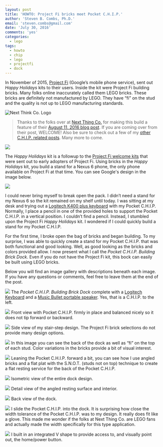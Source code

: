 ```yaml
---
layout: post
title: 'HOWTO: Project Fi bricks meet Pocket C.H.I.P.'
author: 'Steven B. Combs, Ph.D.'
email: 'steven.combs@gmail.com'
date: 'July 30, 2016'
comments: 'yes'
categories:
  - lego
tags:
  - howto
  - chip
  - lego
  - projectfi
  - dock
---
```


In November of 2015, [Project Fi][1] (Google’s mobile phone service), sent out *Happy Holidays* kits to their users. Inside the kit were Project Fi building bricks. Many folks online inaccurately called them LEGO bricks. These bricks are definitely not manufactured by LEGO. They have “fi” on the stud and the quality is not up to LEGO manufacturing standards.

![Next Think Co. Logo](https://cdn.shopify.com/s/files/1/1065/9514/t/15/assets/ntclogo.png?752585561207401692)

> Thanks to the folks over at [Next Thing Co.][6] for making this build a feature of their [August 11, 2016 blog post][7]. If you are coming over from their post, WELCOME! Also be sure to check out a few of my [other C.H.I.P. related posts](http://www.stevencombs.com/embedded.html). Many more to come.

![][image-1]

The *Happy Holidays* kit is a followup to the [Project Fi welcome kits][2] that were sent out to early adopters of Project Fi. Using bricks in the *Happy Holidays* kit, you build a stand for a Nexus 6 phone, the only phone available on Project Fi at that time. You can see Google's design in the image below.

![][image-2]

I could never bring myself to break open the pack. I didn’t need a stand for my Nexus 6 so the kit remained on my shelf until today. I was sitting at my desk and trying out a [Logitech K400 plus keyboard][3] with my Pocket C.H.I.P. Normally, I place a pencil in one of the provided holes to support the Pocket C.H.I.P. in a vertical position. I couldn’t find a pencil. Instead, I stumbled upon the Project Fi *Happy Holidays* kit. I wondered if I could quickly build a stand for my Pocket C.H.I.P.

For the first time, I broke open the bag of bricks and began building. To my surprise, I was able to quickly create a stand for my Pocket C.H.I.P. that was both functional and good looking. Well, as good looking as the bricks and colors provided allow. I now present what I call the *Pocket C.H.I.P. Building Brick Dock*. Even if you do not have the Project Fi kit, this bock can easily be built using LEGO bricks.

Below you will find an image gallery with descriptions beneath each image. If you have any questions or comments, feel free to leave them at the end of the post.

![][image-3]
The *Pocket C.H.I.P. Building Brick Dock* complete with a [Logitech Keyboard][4] and a [Music Bullet portable speaker][5]. Yes, that is a C.H.I.P. to the left.

![][image-4]
Front view with Pocket C.H.I.P. firmly in place and balanced nicely so it does not tip forward or backward.

![][image-5]
Side view of my stair-step design. The Project Fi brick selections do not provide many design options.

![][image-6]
In this image you can see the back of the dock as well as “fi” on the top of each stud. Color variations in the bricks provide a bit of visual interest.

![][image-7]
Leaning the Pocket C.H.I.P. forward a bit, you can see how I use angled bricks and a flat plat with the S.N.O.T. (studs not on top) technique to create a flat resting service for the back of the Pocket C.H.I.P.

![][image-8]
Isometric view of the entire dock design.

![][image-9]
Detail view of the angled resting surface and interior.

![][image-10]
Back view of the dock.

![][image-11]
I slide the Pocket C.H.I.P. into the dock. It is surprising how close the width tolerance of the Pocket C.H.I.P. was to my design. It really does fit like a glove. This made me wonder if the folks at Next Thing Co. are LEGO fans and actually made the width specifically for this type application.

![][image-12]
I built in an integrated V shape to provide access to, and visually point out, the home/power button.

[1]:	http://fi.google.com
[2]:	http://www.stevencombs.com/android/2015/06/27/google-fi-welcome-pack.html
[3]:	http://amzn.to/2alx7Y5
[4]:	http://amzn.to/2alx7Y5
[5]:	http://amzn.to/2acE2Dv
[6]:	https://www.nextthing.co/
[7]:	http://blog.nextthing.co/pocketc-h-i-p-community-projects-a-pokemon-go-trainer-bot-a-drawing-robot-a-brick-built-stand/

[image-1]: http://www.stevencombs.com/images/posts/chip/dock1.jpg
[image-2]: http://www.stevencombs.com/images/posts/chip/dock2.jpg
[image-3]: http://www.stevencombs.com/images/posts/chip/dock3.jpg
[image-4]: http://www.stevencombs.com/images/posts/chip/dock4.jpg
[image-5]: http://www.stevencombs.com/images/posts/chip/dock5.jpg
[image-6]: http://www.stevencombs.com/images/posts/chip/dock6.jpg
[image-7]: http://www.stevencombs.com/images/posts/chip/dock7.jpg
[image-8]: http://www.stevencombs.com/images/posts/chip/dock8.jpg
[image-9]: http://www.stevencombs.com/images/posts/chip/dock9.jpg
[image-10]:	http://www.stevencombs.com/images/posts/chip/dock10.jpg
[image-11]:	http://www.stevencombs.com/images/posts/chip/dock11.jpg
[image-12]: http://www.stevencombs.com/images/posts/chip/dock12.jpg
